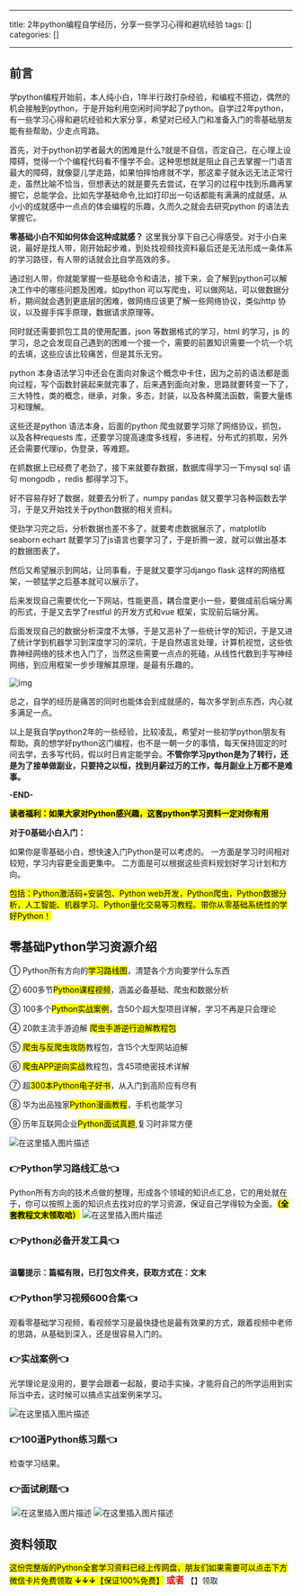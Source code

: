 
--- 
title:  2年python编程自学经历，分享一些学习心得和避坑经验 
tags: []
categories: [] 

---
## 前言

学python编程开始前，本人纯小白，1年半行政打杂经验，和编程不搭边，偶然的机会接触到python，于是开始利用空闲时间学起了python。自学过2年python，有一些学习心得和避坑经验和大家分享，希望对已经入门和准备入门的零基础朋友能有些帮助，少走点弯路。

首先，对于python初学者最大的困难是什么?就是不自信，否定自己，在心理上设障碍，觉得一个个编程代码看不懂学不会。这种思想就是阻止自己去掌握一门语言最大的障碍，就像婴儿学走路，如果怕摔怕疼就不学，那这辈子就永远无法正常行走，虽然比喻不恰当，但想表达的就是要先去尝试，在学习的过程中找到乐趣再掌握它，总能学会。比如先学基础命令,比如打印出一句话都能有满满的成就感，从小小的成就感中一点点的体会编程的乐趣，久而久之就会去研究python 的语法去掌握它。

**零基础小白不知如何体会这种成就感？** 这里我分享下自己心得感受。对于小白来说，最好是找人带，刚开始起步难，到处找视频找资料最后还是无法形成一条体系的学习路径，有人带的话就会比自学高效的多。

通过别人带，你就能掌握一些基础命令和语法，接下来，会了解到python可以解决工作中的哪些问题及困难。如python 可以写爬虫，可以做网站，可以做数据分析，期间就会遇到更底层的困难，做网络应该更了解一些网络协议，类似http 协议，以及握手挥手原理，数据请求原理等。

同时就还需要抓包工具的使用配置，json 等数据格式的学习，html 的学习，js 的学习，总之会发现自己遇到的困难一个接一个，需要的前置知识需要一个坑一个坑的去填，这些应该比较痛苦，但是其乐无穷。

python 本身语法学习中还会在面向对象这个概念中卡住，因为之前的语法都是面向过程，写个函数封装起来就完事了，后来遇到面向对象，思路就要转变一下了，三大特性，类的概念，继承，对象，多态，封装，以及各种魔法函数，需要大量练习和理解。

这些还是python 语法本身，后面的python 爬虫就要学习除了网络协议，抓包，以及各种requests 库，还要学习提高速度多线程，多进程，分布式的抓取，另外还会需要代理ip，伪登录，等难题。

在抓数据上已经费了老劲了，接下来就要存数据，数据库得学习一下mysql sql 语句 mongodb ，redis 都得学习下。

好不容易存好了数据，就要去分析了，numpy pandas 就又要学习各种函数去学习，于是又开始找关于python数据的相关资料。

使劲学习完之后，分析数据也差不多了，就要考虑数据展示了，matplotlib seaborn echart 就要学习了js语言也要学习了，于是折腾一波，就可以做出基本的数据图表了。

然后又希望展示到网站，让同事看，于是就又要学习django flask 这样的网络框架，一顿猛学之后基本就可以展示了。

后来发现自己需要优化一下网站，性能更高，耦合度更小一些，要做成前后端分离的形式，于是又去学了restful 的开发方式和vue 框架，实现前后端分离。

后面发现自己的数据分析深度不太够，于是又恶补了一些统计学的知识，于是又进了统计学到机器学习到深度学习的深坑，于是自然语言处理，计算机视觉，这些依靠神经网络的技术也入门了，当然这些需要一点点的死磕，从线性代数到手写神经网络，到应用框架一步步理解其原理，是最有乐趣的。

<img src="https://img-blog.csdnimg.cn/img_convert/202266407897c47fcbbd08395529bc26.jpeg" alt="img">

总之，自学的经历是痛苦的同时也能体会到成就感的，每次多学到点东西，内心就多满足一点。

以上是我自学python2年的一些经验，比较凌乱，希望对一些初学python朋友有帮助。真的想学好python这门编程，也不是一朝一夕的事情，每天保持固定的时间去学，去多写代码，假以时日肯定能学会。**不管你学习python是为了转行，还是为了接单做副业，只要持之以恒，找到月薪过万的工作，每月副业上万都不是难事。**

**-END-**

<mark>**读者福利：如果大家对Python感兴趣，这套python学习资料一定对你有用**</mark>

**对于0基础小白入门：**

>  
 如果你是零基础小白，想快速入门Python是可以考虑的。 
 一方面是学习时间相对较短，学习内容更全面更集中。 二方面是可以根据这些资料规划好学习计划和方向。 


<mark>包括：Python激活码+安装包、Python web开发，Python爬虫，Python数据分析，人工智能、机器学习、Python量化交易等习教程。带你从零基础系统性的学好Python！</mark>

## 零基础Python学习资源介绍

① Python所有方向的<mark>学习路线图</mark>，清楚各个方向要学什么东西

② 600多节<mark>Python课程视频</mark>，涵盖必备基础、爬虫和数据分析

③ 100多个<mark>Python实战案例</mark>，含50个超大型项目详解，学习不再是只会理论

④ 20款主流手游迫解 <mark>爬虫手游逆行迫解教程包</mark>

⑤ <mark>爬虫与反爬虫攻防</mark>教程包，含15个大型网站迫解

⑥ <mark>爬虫APP逆向实战</mark>教程包，含45项绝密技术详解

⑦ 超<mark>300本Python电子好书</mark>，从入门到高阶应有尽有

⑧ 华为出品独家<mark>Python漫画教程</mark>，手机也能学习

⑨ 历年互联网企业<mark>Python面试真题</mark>,复习时非常方便

<img src="https://img-blog.csdnimg.cn/7c1055f9bb6e41af9262556bdf20e084.png#pic_center" alt="在这里插入图片描述">

### 👉Python学习路线汇总👈

Python所有方向的技术点做的整理，形成各个领域的知识点汇总，它的用处就在于，你可以按照上面的知识点去找对应的学习资源，保证自己学得较为全面。<mark>**（全套教程文末领取哈）**</mark> <img src="https://img-blog.csdnimg.cn/9f969354b48f4e3ab0253e89203deca2.png#pic_center" alt="在这里插入图片描述">

### 👉Python必备开发工具👈

<img src="https://img-blog.csdnimg.cn/img_convert/6be280b059df8debff4a4b52d6a6ad1f.png#pic_center" alt="">

**温馨提示：篇幅有限，已打包文件夹，获取方式在：文末**

### 👉Python学习视频600合集👈

观看零基础学习视频，看视频学习是最快捷也是最有效果的方式，跟着视频中老师的思路，从基础到深入，还是很容易入门的。 <img src="https://img-blog.csdnimg.cn/img_convert/f2a1e9c7368b6ac7d169ab4147b537f4.png#pic_center" alt="">

### 👉实战案例👈

光学理论是没用的，要学会跟着一起敲，要动手实操，才能将自己的所学运用到实际当中去，这时候可以搞点实战案例来学习。

<img src="https://img-blog.csdnimg.cn/6cf364e7eeb64b0da07021bce5a59ec6.png#pic_center" alt="在这里插入图片描述">

### 👉100道Python练习题👈

检查学习结果。<img src="https://img-blog.csdnimg.cn/img_convert/15bc30b75e1de8c9fa2daab3742d4430.png#pic_center" alt="">

### 👉面试刷题👈

<img src="https://img-blog.csdnimg.cn/img_convert/99f6475fb1237ba21e45d55c67bf83f4.png#pic_center" alt="">

<img src="https://img-blog.csdnimg.cn/3360d1bcb588491dac483ff4c30fb05c.png#pic_center" alt="在这里插入图片描述">

<img src="https://img-blog.csdnimg.cn/49fe592a1ae644c2822a1b4a850724cd.png#pic_center" alt="在这里插入图片描述">

## 资料领取

<mark>这份完整版的Python全套学习资料已经上传网盘，朋友们如果需要可以点击下方微信卡片免费领取 **↓↓↓**【保证100%免费】</mark> <font color="red" size="3"> **或者**</font> 【】领取
